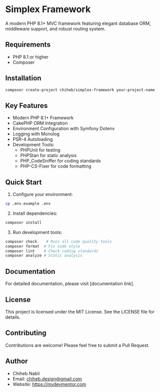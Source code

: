 # Simplex Framework

A modern PHP 8.1+ MVC framework featuring elegant database ORM, middleware support, and robust routing system.

## Requirements

- PHP 8.1 or higher
- Composer

## Installation

```bash
composer create-project chiheb/simplex-framework your-project-name
```

## Key Features

- Modern PHP 8.1+ Framework
- CakePHP ORM Integration
- Environment Configuration with Symfony Dotenv
- Logging with Monolog
- PSR-4 Autoloading
- Development Tools:
  - PHPUnit for testing
  - PHPStan for static analysis
  - PHP_CodeSniffer for coding standards
  - PHP-CS-Fixer for code formatting

## Quick Start

1. Configure your environment:
```bash
cp .env.example .env
```

2. Install dependencies:
```bash
composer install
```

3. Run development tools:
```bash
composer check    # Runs all code quality tools
composer format  # Fix code style
composer lint    # Check coding standards
composer analyze # Static analysis
```

## Documentation

For detailed documentation, please visit [documentation link].

## License

This project is licensed under the MIT License. See the LICENSE file for details.

## Contributing

Contributions are welcome! Please feel free to submit a Pull Request.

## Author

- Chiheb Nabil
- Email: chiheb.design@gmail.com
- Website: https://mydevmentor.com
